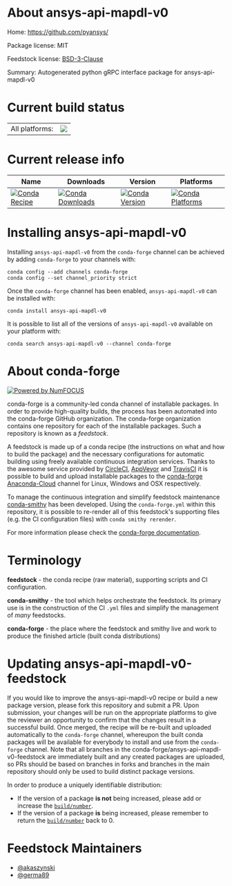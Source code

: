 About ansys-api-mapdl-v0
========================

Home: https://github.com/pyansys/

Package license: MIT

Feedstock license: [BSD-3-Clause](https://github.com/conda-forge/ansys-api-mapdl-v0-feedstock/blob/master/LICENSE.txt)

Summary: Autogenerated python gRPC interface package for ansys-api-mapdl-v0

Current build status
====================


<table><tr><td>All platforms:</td>
    <td>
      <a href="https://dev.azure.com/conda-forge/feedstock-builds/_build/latest?definitionId=14958&branchName=master">
        <img src="https://dev.azure.com/conda-forge/feedstock-builds/_apis/build/status/ansys-api-mapdl-v0-feedstock?branchName=master">
      </a>
    </td>
  </tr>
</table>

Current release info
====================

| Name | Downloads | Version | Platforms |
| --- | --- | --- | --- |
| [![Conda Recipe](https://img.shields.io/badge/recipe-ansys--api--mapdl--v0-green.svg)](https://anaconda.org/conda-forge/ansys-api-mapdl-v0) | [![Conda Downloads](https://img.shields.io/conda/dn/conda-forge/ansys-api-mapdl-v0.svg)](https://anaconda.org/conda-forge/ansys-api-mapdl-v0) | [![Conda Version](https://img.shields.io/conda/vn/conda-forge/ansys-api-mapdl-v0.svg)](https://anaconda.org/conda-forge/ansys-api-mapdl-v0) | [![Conda Platforms](https://img.shields.io/conda/pn/conda-forge/ansys-api-mapdl-v0.svg)](https://anaconda.org/conda-forge/ansys-api-mapdl-v0) |

Installing ansys-api-mapdl-v0
=============================

Installing `ansys-api-mapdl-v0` from the `conda-forge` channel can be achieved by adding `conda-forge` to your channels with:

```
conda config --add channels conda-forge
conda config --set channel_priority strict
```

Once the `conda-forge` channel has been enabled, `ansys-api-mapdl-v0` can be installed with:

```
conda install ansys-api-mapdl-v0
```

It is possible to list all of the versions of `ansys-api-mapdl-v0` available on your platform with:

```
conda search ansys-api-mapdl-v0 --channel conda-forge
```


About conda-forge
=================

[![Powered by
NumFOCUS](https://img.shields.io/badge/powered%20by-NumFOCUS-orange.svg?style=flat&colorA=E1523D&colorB=007D8A)](https://numfocus.org)

conda-forge is a community-led conda channel of installable packages.
In order to provide high-quality builds, the process has been automated into the
conda-forge GitHub organization. The conda-forge organization contains one repository
for each of the installable packages. Such a repository is known as a *feedstock*.

A feedstock is made up of a conda recipe (the instructions on what and how to build
the package) and the necessary configurations for automatic building using freely
available continuous integration services. Thanks to the awesome service provided by
[CircleCI](https://circleci.com/), [AppVeyor](https://www.appveyor.com/)
and [TravisCI](https://travis-ci.com/) it is possible to build and upload installable
packages to the [conda-forge](https://anaconda.org/conda-forge)
[Anaconda-Cloud](https://anaconda.org/) channel for Linux, Windows and OSX respectively.

To manage the continuous integration and simplify feedstock maintenance
[conda-smithy](https://github.com/conda-forge/conda-smithy) has been developed.
Using the ``conda-forge.yml`` within this repository, it is possible to re-render all of
this feedstock's supporting files (e.g. the CI configuration files) with ``conda smithy rerender``.

For more information please check the [conda-forge documentation](https://conda-forge.org/docs/).

Terminology
===========

**feedstock** - the conda recipe (raw material), supporting scripts and CI configuration.

**conda-smithy** - the tool which helps orchestrate the feedstock.
                   Its primary use is in the construction of the CI ``.yml`` files
                   and simplify the management of *many* feedstocks.

**conda-forge** - the place where the feedstock and smithy live and work to
                  produce the finished article (built conda distributions)


Updating ansys-api-mapdl-v0-feedstock
=====================================

If you would like to improve the ansys-api-mapdl-v0 recipe or build a new
package version, please fork this repository and submit a PR. Upon submission,
your changes will be run on the appropriate platforms to give the reviewer an
opportunity to confirm that the changes result in a successful build. Once
merged, the recipe will be re-built and uploaded automatically to the
`conda-forge` channel, whereupon the built conda packages will be available for
everybody to install and use from the `conda-forge` channel.
Note that all branches in the conda-forge/ansys-api-mapdl-v0-feedstock are
immediately built and any created packages are uploaded, so PRs should be based
on branches in forks and branches in the main repository should only be used to
build distinct package versions.

In order to produce a uniquely identifiable distribution:
 * If the version of a package **is not** being increased, please add or increase
   the [``build/number``](https://docs.conda.io/projects/conda-build/en/latest/resources/define-metadata.html#build-number-and-string).
 * If the version of a package **is** being increased, please remember to return
   the [``build/number``](https://docs.conda.io/projects/conda-build/en/latest/resources/define-metadata.html#build-number-and-string)
   back to 0.

Feedstock Maintainers
=====================

* [@akaszynski](https://github.com/akaszynski/)
* [@germa89](https://github.com/germa89/)

